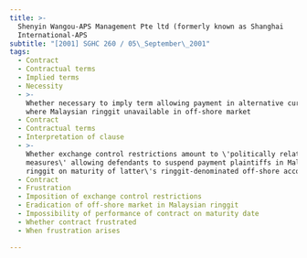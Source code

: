 ```yaml
---
title: >-
  Shenyin Wangou-APS Management Pte ltd (formerly known as Shanghai
  International-APS
subtitle: "[2001] SGHC 260 / 05\_September\_2001"
tags:
  - Contract
  - Contractual terms
  - Implied terms
  - Necessity
  - >-
    Whether necessary to imply term allowing payment in alternative currency
    where Malaysian ringgit unavailable in off-shore market
  - Contract
  - Contractual terms
  - Interpretation of clause
  - >-
    Whether exchange control restrictions amount to \'politically related
    measures\' allowing defendants to suspend payment plaintiffs in Malaysian
    ringgit on maturity of latter\'s ringgit-denominated off-shore account
  - Contract
  - Frustration
  - Imposition of exchange control restrictions
  - Eradication of off-shore market in Malaysian ringgit
  - Impossibility of performance of contract on maturity date
  - Whether contract frustrated
  - When frustration arises

---
```


